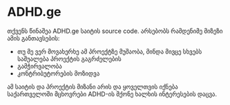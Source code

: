 # ADHD.ge
თქვენს წინაშეა ADHD.ge საიტის source code. არსებობს რამდენიმე მიზეზი ამის განთავსების:
- თუ მე ვერ მოვახერხე ამ პროექტზე მუშაობა, მინდა მივცე სხვებს საშუალება პროექტის გაგრძელების
- გამჭირვალობა
- კონტრიბუტორების მოზიდვა

ამ საიტის და პროექტის მიზანი არის და ყოველთვის იქნება საქართველოში მცხოვრები ADHD-ის მქონე ხალხის ინტერესების დაცვა.
